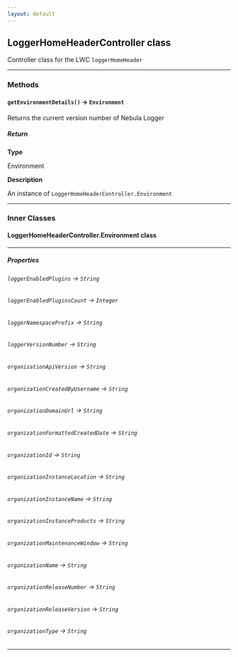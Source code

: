 ```yaml
---
layout: default
---
```


## LoggerHomeHeaderController class

Controller class for the LWC `loggerHomeHeader`

---

### Methods

#### `getEnvironmentDetails()` → `Environment`

Returns the current version number of Nebula Logger

##### Return

**Type**

Environment

**Description**

An instance of `LoggerHomeHeaderController.Environment`

---

### Inner Classes

#### LoggerHomeHeaderController.Environment class

---

##### Properties

###### `loggerEnabledPlugins` → `String`

###### `loggerEnabledPluginsCount` → `Integer`

###### `loggerNamespacePrefix` → `String`

###### `loggerVersionNumber` → `String`

###### `organizationApiVersion` → `String`

###### `organizationCreatedByUsername` → `String`

###### `organizationDomainUrl` → `String`

###### `organizationFormattedCreatedDate` → `String`

###### `organizationId` → `String`

###### `organizationInstanceLocation` → `String`

###### `organizationInstanceName` → `String`

###### `organizationInstanceProducts` → `String`

###### `organizationMaintenanceWindow` → `String`

###### `organizationName` → `String`

###### `organizationReleaseNumber` → `String`

###### `organizationReleaseVersion` → `String`

###### `organizationType` → `String`

---
